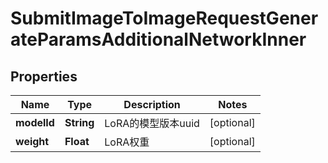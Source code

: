 

# SubmitImageToImageRequestGenerateParamsAdditionalNetworkInner


## Properties

| Name | Type | Description | Notes |
|------------ | ------------- | ------------- | -------------|
|**modelId** | **String** | LoRA的模型版本uuid |  [optional] |
|**weight** | **Float** | LoRA权重 |  [optional] |



